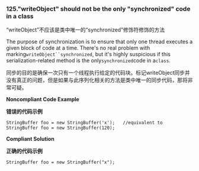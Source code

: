 ### 125."writeObject" should not be the only "synchronized" code in a class

“writeObject”不应该是类中唯一的“synchronized”修饰符修饰的方法

The purpose of synchronization is to ensure that only one thread executes a given block of code at a time. There's no real problem with marking`writeObject``synchronized`, but it's highly suspicious if this serialization-related method is the only`synchronized`code in a`class`.

同步的目的是确保一次只有一个线程执行给定的代码块。标记writeObject同步并没有真正的问题，但是如果与此序列化相关的方法是类中唯一的同步代码，那将非常可疑。


**Noncompliant Code Example**

**错误的代码示例**

```
StringBuffer foo = new StringBuffer('x');   //equivalent to StringBuffer foo = new StringBuffer(120);
```

**Compliant Solution**

**正确的代码示例**


```
StringBuffer foo = new StringBuffer("x");
```